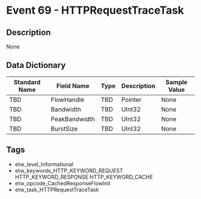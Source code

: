 # Event 69 - HTTPRequestTraceTask

## Description
None

## Data Dictionary
|Standard Name|Field Name|Type|Description|Sample Value|
|---|---|---|---|---|
|TBD|FlowHandle|TBD|Pointer|None|None|
|TBD|Bandwidth|TBD|UInt32|None|None|
|TBD|PeakBandwidth|TBD|UInt32|None|None|
|TBD|BurstSize|TBD|UInt32|None|None|

## Tags
* etw_level_Informational
* etw_keywords_HTTP_KEYWORD_REQUEST HTTP_KEYWORD_RESPONSE HTTP_KEYWORD_CACHE
* etw_opcode_CachedResponseFlowInit
* etw_task_HTTPRequestTraceTask